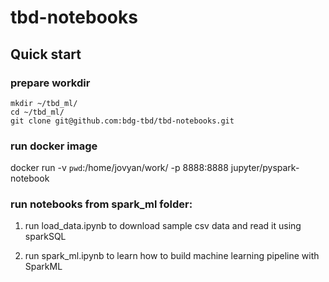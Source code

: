 # tbd-notebooks

## Quick start

### prepare workdir
```
mkdir ~/tbd_ml/
cd ~/tbd_ml/
git clone git@github.com:bdg-tbd/tbd-notebooks.git
```

### run docker image
docker  run -v `pwd`:/home/jovyan/work/ -p 8888:8888 jupyter/pyspark-notebook  


### run notebooks from spark_ml folder:
1. run load_data.ipynb to download sample csv data and read it using sparkSQL

2. run spark_ml.ipynb to learn how to build machine learning pipeline with SparkML




